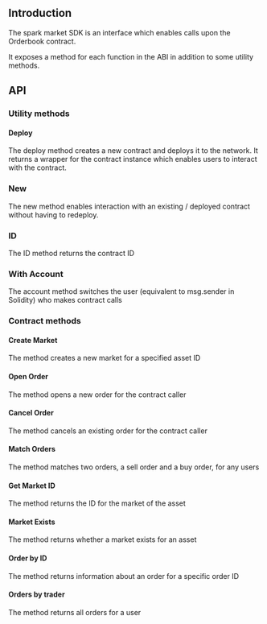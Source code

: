 ## Introduction

The spark market SDK is an interface which enables calls upon the Orderbook contract.

It exposes a method for each function in the ABI in addition to some utility methods.

## API

### Utility methods

#### Deploy

The deploy method creates a new contract and deploys it to the network. It returns a wrapper for the contract instance which enables users to interact with the contract.

### New

The new method enables interaction with an existing / deployed contract without having to redeploy.

### ID

The ID method returns the contract ID

### With Account

The account method switches the user (equivalent to msg.sender in Solidity) who makes contract calls

### Contract methods

#### Create Market

The method creates a new market for a specified asset ID

#### Open Order

The method opens a new order for the contract caller

#### Cancel Order

The method cancels an existing order for the contract caller

#### Match Orders

The method matches two orders, a sell order and a buy order, for any users

#### Get Market ID

The method returns the ID for the market of the asset

#### Market Exists

The method returns whether a market exists for an asset

#### Order by ID

The method returns information about an order for a specific order ID

#### Orders by trader

The method returns all orders for a user
